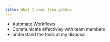 ```yaml
---
title: What I want from github
---
```


* Automate Workflows
* Communicate effectivley with team members
* understand the tools at my disposal
